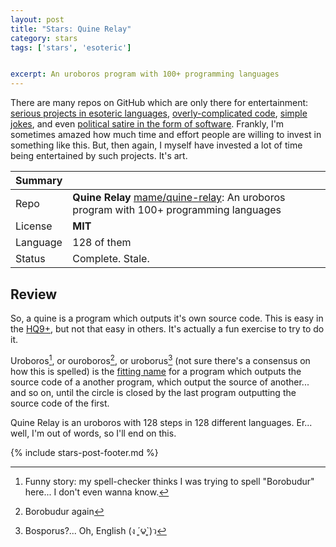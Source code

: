 ```yaml
---
layout: post
title: "Stars: Quine Relay"
category: stars
tags: ['stars', 'esoteric']


excerpt: An uroboros program with 100+ programming languages
---
```


There are many repos on GitHub which are only there for entertainment: [serious projects in esoteric languages](https://github.com/LoganKelly/LOLTracer), [overly-complicated code](https://github.com/EnterpriseQualityCoding/FizzBuzzEnterpriseEdition), [simple jokes](https://github.com/qw3rtman/git-fire), and even [political satire in the form of software](https://github.com/samshadwell/TrumpScript). Frankly, I'm sometimes amazed how much time and effort people are willing to invest in something like this. But, then again, I myself have invested a lot of time being entertained by such projects. It's art.

| Summary | |
|---|---|
| Repo     | **Quine Relay** [mame/quine-relay](https://github.com/mame/quine-relay): An uroboros program with 100+ programming languages |
| License  | **MIT** |
| Language | 128 of them |
| Status   | Complete. Stale. |

## Review

So, a quine is a program which outputs it's own source code. This is easy in the [HQ9+](https://esolangs.org/wiki/HQ9%2B), but not that easy in others. It's actually a fun exercise to try to do it.

Uroboros[^1], or ouroboros[^2], or uroborus[^3] (not sure there's a consensus on how this is spelled) is the [fitting name](https://en.wikipedia.org/wiki/Ouroboros) for a program which outputs the source code of a another program, which output the source of another... and so on, until the circle is closed by the last program outputting the source code of the first.

Quine Relay is an uroboros with 128 steps in 128 different languages. Er... well, I'm out of words, so I'll end on this.

{% include stars-post-footer.md %}

[^1]: Funny story: my spell-checker thinks I was trying to spell "Borobudur" here... I don't even wanna know.
[^2]: Borobudur again
[^3]: Bosporus?... Oh, English (ง ´͈౪`͈)ว
